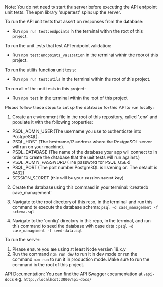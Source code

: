 Note: You do not need to start the server before executing the API endpoint unit tests. The npm library 'supertest' spins up the server.

To run the API unit tests that assert on responses from the database:

- Run `npm run test:endpoints` in the terminal within the root of this project.

To run the unit tests that test API endpoint validation:

- Run `npm test:endpoints_validation` in the terminal within the root of this project.

To run the utility function unit tests:

- Run `npm run test:utils` in the terminal within the root of this project.

To run all of the unit tests in this project:

- Run `npm test` in the terminal within the root of this project.

Please follow these steps to set up the database for this API to run locally:

1. Create an environment file in the root of this repository, called '.env' and populate it with the following properties:

- PSQL_ADMIN_USER (The username you use to authenticate into PostgreSQL).
- PSQL_HOST (The hostname/IP address where the PostgreSQL server will run on your machine).
- PSQL_DATABASE (The name of the database your app will connect to in order to create the database
  that the unit tests will run against.)
- PSQL_ADMIN_PASSWORD (The password for PSQL_USER)
- PSQL_PORT (The port number PostgreSQL is listening on. The default is 5432)
- SESSION_SECRET (this will be your session secret key)

2. Create the database using this command in your terminal: ‘createdb case_management’

3. Navigate to the root directory of this repo, in the terminal, and run this command to
   execute the database schema: `psql -d case_management -f schema.sql`

4. Navigate to the 'config' directory in this repo, in the terminal, and run this command to seed
   the database with case data : `psql -d case_management -f seed-data.sql`

To run the server:

1. Please ensure you are using at least Node version 18.x.y
2. Run the command `npm run dev` to run it in dev mode or run the command `npm run` to run it in
   production mode. Make sure to run the command in the root of this project.

API Documentation:
You can find the API Swagger documentation at `/api-docs` e.g. `http://localhost:3000/api-docs/`
